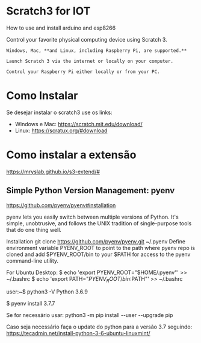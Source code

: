 # Scratch3 for IOT
How to use and install arduino and esp8266

Control your favorite physical computing device using Scratch 3.


    Windows, Mac, **and Linux, including Raspberry Pi, are supported.**

    Launch Scratch 3 via the internet or locally on your computer.

    Control your Raspberry Pi either locally or from your PC.


# Como Instalar
Se desejar instalar o scratch3 use os links: 
- Windows e Mac: https://scratch.mit.edu/download/
- Linux: https://scratux.org/#download

# Como instalar a extensão
https://mryslab.github.io/s3-extend/#



## Simple Python Version Management: pyenv
https://github.com/pyenv/pyenv#installation

pyenv lets you easily switch between multiple versions of Python. It's simple, unobtrusive, and follows the UNIX tradition of single-purpose tools that do one thing well.

Installation
git clone https://github.com/pyenv/pyenv.git ~/.pyenv
Define environment variable PYENV_ROOT to point to the path where pyenv repo is cloned and add $PYENV_ROOT/bin to your $PATH for access to the pyenv command-line utility.

For Ubuntu Desktop:
$ echo 'export PYENV_ROOT="$HOME/.pyenv"' >> ~/.bashrc
$ echo 'export PATH="$PYENV_ROOT/bin:$PATH"' >> ~/.bashrc

user:~$ python3 -V
Python 3.6.9

$ pyenv install 3.7.7

Se for necessário usar:
python3 -m pip install --user --upgrade pip

Caso seja necessário faça o update do python para a versão 3.7 seguindo:
https://tecadmin.net/install-python-3-6-ubuntu-linuxmint/
